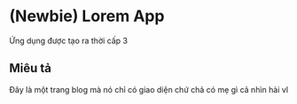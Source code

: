 # (Newbie) Lorem App
Ứng dụng được tạo ra thời cấp 3
## Miêu tả
Đây là một trang blog mà nó chỉ có giao diện chứ chả có mẹ gì cả nhìn hài vl
